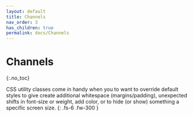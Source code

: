 ```yaml
---
layout: default
title: Channels
nav_order: 3
has_children: true
permalink: docs/Channels
---
```


# Channels
{:.no_toc}

CSS utility classes come in handy when you to want to override default styles to give create additional whitespace (margins/padding), unexpected shifts in font-size or weight, add color, or to hide (or show) something a specific screen size.
{: .fs-6 .fw-300 }